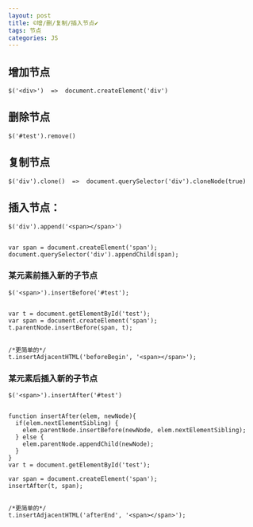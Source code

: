 ```yaml
---
layout: post
title: ©️增/删/复制/插入节点✔︎
tags: 节点
categories: JS
---
```



## 增加节点
	$('<div>')  =>  document.createElement('div')


## 删除节点
	$('#test').remove()  
  

## 复制节点
	$('div').clone()  =>  document.querySelector('div').cloneNode(true)







## 插入节点：
	$('div').append('<span></span>')
	

	var span = document.createElement('span');
	document.querySelector('div').appendChild(span);

### 某元素前插入新的子节点
	$('<span>').insertBefore('#test'); 
	

	var t = document.getElementById('test');
	var span = document.createElement('span');
	t.parentNode.insertBefore(span, t);
	

	/*更简单的*/
	t.insertAdjacentHTML('beforeBegin', '<span></span>');

### 某元素后插入新的子节点
	$('<span>').insertAfter('#test')
	

	function insertAfter(elem, newNode){
	  if(elem.nextElementSibling) {
	    elem.parentNode.insertBefore(newNode, elem.nextElementSibling);
	  } else {
	    elem.parentNode.appendChild(newNode);
	  }
	}
	var t = document.getElementById('test');   

	var span = document.createElement('span');   
	insertAfter(t, span);
	

	/*更简单的*/
	t.insertAdjacentHTML('afterEnd', '<span></span>');




